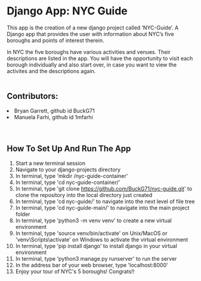 # **Django App: NYC Guide**
This app is the creation of a new django project called ‘NYC-Guide’.
A Django app that provides the user with information about NYC’s five boroughs and points of interest therein.

In NYC the five boroughs have various activities and venues. Their descriptions are listed in the app. You will have the opportunity to visit each borough individually and also start over, in case you want to view the activites and the descriptions again.  
<br>

## **Contributors:**
<li>Bryan Garrett, github id BuckG71</li>  
<li>Manuela Farhi, github id 1mfarhi</li>  
<br>
<br>

## **How To Set Up And Run The App**

1. Start a new terminal session
2. Navigate to your django-projects directory
3. In terminal, type 'mkdir /nyc-guide-container'
4. In terminal, type 'cd nyc-guide-container/'
5. In terminal, type 'git clone https://github.com/BuckG71/nyc-guide.git' to clone the repository into the local directory just created
6. In terminal, type 'cd nyc-guide/' to navigate into the next level of file tree
7. In terminal, type 'cd nyc-guide-main/' to navigate into the main project folder
8. In terminal, type 'python3 -m venv venv' to create a new virtual environment
9. In terminal, type 'source venv/bin/activate' on Unix/MacOS or 'venv\Scripts\activate' on Windows to activate the virtual environment
10. In terminal, type 'pip install django' to install django in your virtual environment
11. In terminal, type 'python3 manage.py runserver' to run the server
12. In the address bar of your web browser, type 'localhost:8000'
13. Enjoy your tour of NYC's 5 boroughs! Congrats!!










